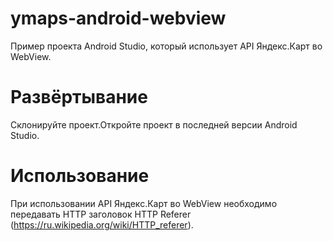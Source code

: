 # ymaps-android-webview
Пример проекта Android Studio, который использует API Яндекс.Карт во WebView.

# Развёртывание
Склонируйте проект.Откройте проект в последней версии Android Studio.

# Использование
При использовании API Яндекс.Карт во WebView необходимо передавать HTTP заголовок HTTP Referer (https://ru.wikipedia.org/wiki/HTTP_referer). 
